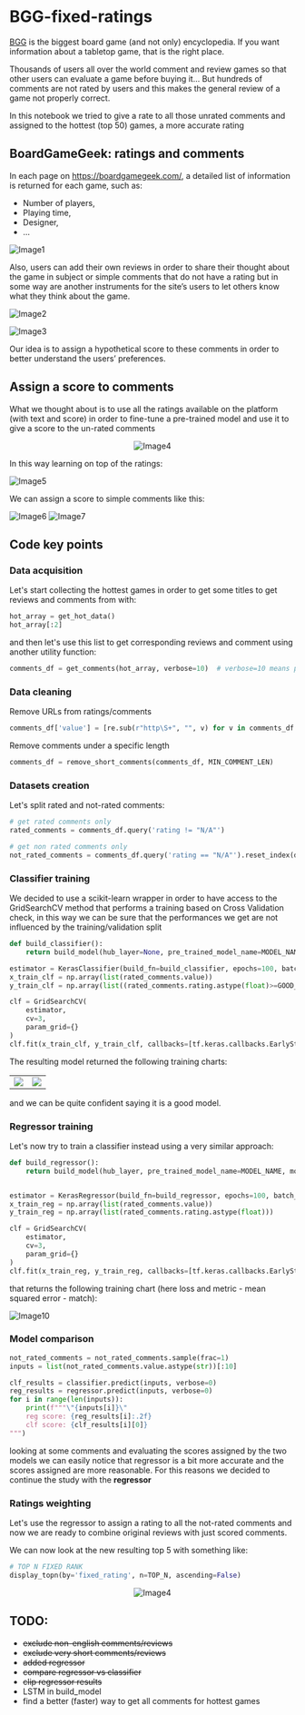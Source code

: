 # BGG-fixed-ratings
[BGG](https://boardgamegeek.com/) is the biggest board game (and not only) encyclopedia. If you want information about a tabletop game, that is the right place. 

Thousands of users all over the world comment and review games so that other users can evaluate a game before buying it... But hundreds of comments are not rated by users and this makes the general review of a game not properly correct. 

In this notebook we tried to give a rate to all those unrated comments and assigned to the hottest (top 50) games, a more accurate rating

## BoardGameGeek: ratings and comments 
In each page on https://boardgamegeek.com/, a detailed list of information is returned for each game, such as: 
-	Number of players, 
-	Playing time, 
-	Designer, 
-	…


![Image1](https://github.com/informatica92/BGG-fixed-ratings/blob/main/static/images/1.png)

Also, users can add their own reviews in order to share their thought about the game in subject or simple comments that do not have a rating but in some way are another instruments for the site’s users to let others know what they think about the game.

![Image2](https://github.com/informatica92/BGG-fixed-ratings/blob/main/static/images/2.png)

![Image3](https://github.com/informatica92/BGG-fixed-ratings/blob/main/static/images/3.png)

Our idea is to assign a hypothetical score to these comments in order to better understand the users’ preferences.

## Assign a score to comments
What we thought about is to use all the ratings available on the platform (with text and score) in order to fine-tune a pre-trained model and use it to give a score to the un-rated comments

<p align="center">
  <img src="https://github.com/informatica92/BGG-fixed-ratings/blob/main/static/images/4.png" alt="Image4"/>
</p>

In this way learning on top of the ratings: 

![Image5](https://github.com/informatica92/BGG-fixed-ratings/blob/main/static/images/5.png)
 
We can assign a score to simple comments like this: 

![Image6](https://github.com/informatica92/BGG-fixed-ratings/blob/main/static/images/6.png)
![Image7](https://github.com/informatica92/BGG-fixed-ratings/blob/main/static/images/7.png)

## Code key points
### Data acquisition
Let's start collecting the hottest games in order to get some titles to get reviews and comments from with: 
```python
hot_array = get_hot_data()
hot_array[:2]
```
and then let's use this list to get corresponding reviews and comment using another utility function: 
```python
comments_df = get_comments(hot_array, verbose=10)  # verbose=10 means print a row each 10 iterations
```
### Data cleaning
Remove URLs from ratings/comments
```python
comments_df['value'] = [re.sub(r"http\S+", "", v) for v in comments_df.value.values]
```
Remove comments under a specific length
```python
comments_df = remove_short_comments(comments_df, MIN_COMMENT_LEN)
```
### Datasets creation
Let's split rated and not-rated comments:
```python
# get rated comments only
rated_comments = comments_df.query('rating != "N/A"')

# get non rated comments only
not_rated_comments = comments_df.query('rating == "N/A"').reset_index(drop=True)
```
### Classifier training
We decided to use a scikit-learn wrapper in order to have access to the GridSearchCV method that performs a training based on Cross Validation check, in this way we can be sure that the performances we get are not influenced by the training/validation split  
```python
def build_classifier():
    return build_model(hub_layer=None, pre_trained_model_name=MODEL_NAME, model_type='classifier', verbose=0)

estimator = KerasClassifier(build_fn=build_classifier, epochs=100, batch_size=1024, verbose=2, validation_split=VAL_FRACTION)
x_train_clf = np.array(list(rated_comments.value))
y_train_clf = np.array(list((rated_comments.rating.astype(float)>=GOOD_REVIEW_THRESHOLD).astype(int)))

clf = GridSearchCV(
    estimator, 
    cv=3, 
    param_grid={}
)
clf.fit(x_train_clf, y_train_clf, callbacks=[tf.keras.callbacks.EarlyStopping(monitor='val_accuracy', patience=5, min_delta=0.001)])
```
The resulting model returned the following training charts: 

<table>
  <tr style="border-collapse: collapse; border: none;">
    <td>
      <img src="https://github.com/informatica92/BGG-fixed-ratings/blob/main/static/images/8.png"/>
    </td>
    <td>
      <img src="https://github.com/informatica92/BGG-fixed-ratings/blob/main/static/images/9.png"/> 
    </td>
  </tr>
</table>

and we can be quite confident saying it is a good model.

### Regressor training
Let's now try to train a classifier instead using a very similar approach:
```python
def build_regressor():
    return build_model(hub_layer, pre_trained_model_name=MODEL_NAME, model_type='regressor', verbose=0)


estimator = KerasRegressor(build_fn=build_regressor, epochs=100, batch_size=512, verbose=0, validation_split=VAL_FRACTION)
x_train_reg = np.array(list(rated_comments.value))
y_train_reg = np.array(list(rated_comments.rating.astype(float)))

clf = GridSearchCV(
    estimator, 
    cv=3, 
    param_grid={}
)
clf.fit(x_train_reg, y_train_reg, callbacks=[tf.keras.callbacks.EarlyStopping(monitor='val_mean_squared_error', patience=5, min_delta=0.001)])
```
that returns the following training chart (here loss and metric - mean squared error - match):

![Image10](https://github.com/informatica92/BGG-fixed-ratings/blob/main/static/images/10.png)

### Model comparison
```python
not_rated_comments = not_rated_comments.sample(frac=1)
inputs = list(not_rated_comments.value.astype(str))[:10]

clf_results = classifier.predict(inputs, verbose=0)
reg_results = regressor.predict(inputs, verbose=0)
for i in range(len(inputs)):
    print(f"""\"{inputs[i]}\"
    reg score: {reg_results[i]:.2f}
    clf score: {clf_results[i][0]}
""")
```
looking at some comments and evaluating the scores assigned by the two models we can easily notice that regressor is a bit more accurate and the scores assigned are more reasonable. For this reasons we decided to continue the study with the **regressor**

### Ratings weighting
Let's use the regressor to assign a rating to all the not-rated comments and now we are ready to combine original reviews with just scored comments. 

We can now look at the new resulting top 5 with something like: 

```python
# TOP N FIXED RANK
display_topn(by='fixed_rating', n=TOP_N, ascending=False)
```

<p align="center">
  <img src="https://github.com/informatica92/BGG-fixed-ratings/blob/main/static/images/11.PNG" alt="Image4"/>
</p>

## TODO:
 * ~~exclude non-english comments/reviews~~
 * ~~exclude very short comments/reviews~~
 * ~~added regressor~~
 * ~~compare regressor vs classifier~~
 * ~~clip regressor results~~
 * LSTM in build_model
 * find a better (faster) way to get all comments for hottest games
